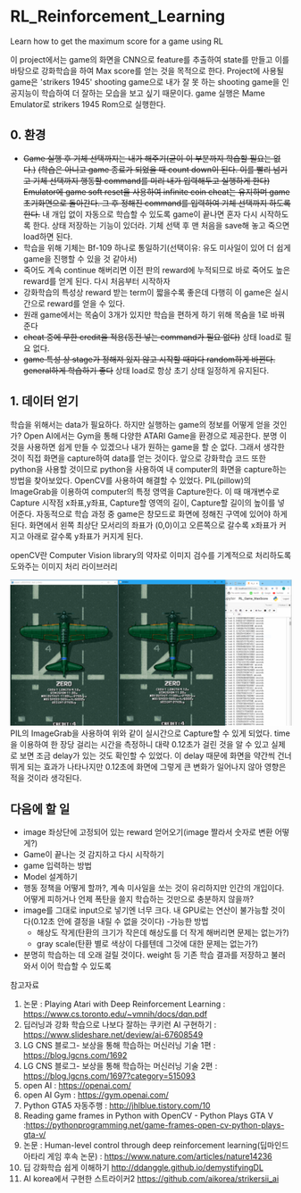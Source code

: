 # RL_Reinforcement_Learning
Learn how to get the maximum score for a game using RL

이 project에서는 game의 화면을 CNN으로 feature를 추출하여 state를 만들고 이를 바탕으로 강화학습을 하여 Max score를 얻는 것을 목적으로 한다.
Project에 사용될 game은 'strikers 1945' shooting game으로 내가 잘 못 하는 shooting game을 인공지능이 학습하여 더 잘하는 모습을 보고 싶기 때문이다.
game 실행은 Mame Emulator로 strikers 1945 Rom으로 실행한다.

## 0. 환경
* ~~Game 실행 후 기체 선택까지는 내가 해주기(굳이 이 부분까지 학습할 필요는 없다.)~~ 
~~(학습은 아니고 game 종료가 되었을 때 count down이 된다. 이를 빨리 넘기고 기체 선택까지 행동할 command를 미리 내가 입력해두고 실행하게 한다)~~ ~~Emulator에 game soft reset을 사용하여 infinite coin cheat는 유지하며 game 초기화면으로 돌아간다. 그 후 정해진 command를 입력하여 기체 선택까지 하도록 한다.~~ 
내 개입 없이 자동으로 학습할 수 있도록 game이 끝나면 혼자 다시 시작하도록 한다.
상태 저장하는 기능이 있더라. 기체 선택 후 맨 처음을 save해 놓고 죽으면 load하면 된다.
* 학습을 위해 기체는 Bf-109 하나로 통일하기(선택이유: 유도 미사일이 있어 더 쉽게 game을 진행할 수 있을 것 같아서) 
* 죽어도 계속 continue 해버리면 이전 판의 reward에 누적되므로 바로 죽어도 높은 reward를 얻게 된다. 다시 처음부터 시작하자
* 강화학습의 특성상 reward 받는 term이 짧을수록 좋은데 다행히 이 game은 실시간으로 reward를 얻을 수 있다. 
* 원래 game에서는 목숨이 3개가 있지만 학습을 편하게 하기 위해 목숨을 1로 바꿔준다
* ~~cheat 중에 무한 credit을 적용(동전 넣는 command가 필요 없다)~~ 상태 load로 필요 없다.
* ~~game 특성 상 stage가 정해져 있지 않고 시작할 때마다 random하게 바뀐다. general하게 학습하기 좋다~~ 상태 load로 항상 초기 상태 일정하게 유지된다.

## 1. 데이터 얻기
학습을 위해서는 data가 필요하다. 하지만 실행하는 game의 정보를 어떻게 얻을 것인가?
Open AI에서는 Gym을 통해 다양한 ATARI Game을 환경으로 제공한다. 분명 이것을 사용하면 쉽게 만들 수 있겠으나 내가 원하는 game을 할 순 없다.
그래서 생각한 것이 직접 화면을 capture하여 data를 얻는 것이다. 앞으로 강화학습 코드 또한 python을 사용할 것이므로 python을 사용하여 내 computer의 화면을 capture하는 방법을 찾아보았다. 
OpenCV를 사용하여 해결할 수 있었다. PIL(pillow)의 ImageGrab을 이용하여 computer의 특정 영역을 Capture한다. 이 때 매개변수로 Capture 시작점 x좌표,y좌표, Capture할 영역의 길이, Capture할 길이의 높이를 넣어준다. 자동적으로 학습 과정 중 game은 창모드로 화면에 정해진 구역에 있어야 하게 된다. 화면에서 왼쪽 최상단 모서리의 좌표가 (0,0)이고 오른쪽으로 갈수록 x좌표가 커지고 아래로 갈수록 y좌표가 커지게 된다.

openCV란 Computer Vision library의 약자로 이미지 검수를 기계적으로 처리하도록 도와주는 이미지 처리 라이브러리

![Get_Data](./image/Get_Data.png)
PIL의 ImageGrab을 사용하여 위와 같이 실시간으로 Capture할 수 있게 되었다. time을 이용하여 한 장당 걸리는 시간을 측정하니 대략 0.12초가 걸린 것을 알 수 있고 실제로 보면 조금 delay가 있는 것도 확인할 수 있었다. 이 delay 때문에 화면을 약간씩 건너뛰게 되는 효과가 나타나지만 0.12초에 화면에 그렇게 큰 변화가 일어나지 않아 영향은 적을 것이라 생각된다.

## 다음에 할 일
* image 좌상단에 고정되어 있는 reward 얻어오기(image 짤라서 숫자로 변환 어떻게?)
* Game이 끝나는 것 감지하고 다시 시작하기
* game 입력하는 방법
* Model 설계하기
* 행동 정책을 어떻게 할까?, 계속 미사일을 쏘는 것이 유리하지만 인간의 개입이다. 어떻게 피하거나 언제 폭탄을 쓸지 학습하는 것만으로 충분하지 않을까?
* image를 그대로 input으로 넣기엔 너무 크다. 내 GPU로는 연산이 불가능할 것이다(0.12초 안에 결정을 내릴 수 없을 것이다) 
  -가능한 방법
  * 해상도 작게(탄환의 크기가 작은데 해상도를 더 작게 해버리면 문제는 없는가?)
  * gray scale(탄환 별로 색상이 다를텐데 그것에 대한 문제는 없는가?)
* 분명히 학습하는 데 오래 걸릴 것이다. weight 등 기존 학습 결과를 저장하고 불러와서 이어 학습할 수 있도록 

참고자료
1. 논문 : Playing Atari with Deep Reinforcement Learning : https://www.cs.toronto.edu/~vmnih/docs/dqn.pdf
2. 딥러닝과 강화 학습으로 나보다 잘하는 쿠키런 AI 구현하기 : https://www.slideshare.net/deview/ai-67608549
3. LG CNS 블로그- 보상을 통해 학습하는 머신러닝 기술 1편 : https://blog.lgcns.com/1692
4. LG CNS 블로그- 보상을 통해 학습하는 머신러닝 기술 2편 : https://blog.lgcns.com/1697?category=515093
5. open AI : https://openai.com/
6. open AI Gym : https://gym.openai.com/
7. Python GTA5 자동주행 : http://jhlblue.tistory.com/10
8. Reading game frames in Python with OpenCV - Python Plays GTA V :https://pythonprogramming.net/game-frames-open-cv-python-plays-gta-v/
9. 논문 : Human-level control through deep reinforcement learning(딥마인드 아타리 게임 후속 논문) : https://www.nature.com/articles/nature14236
10. 딥 강화학습 쉽게 이해하기 http://ddanggle.github.io/demystifyingDL
11. AI korea에서 구현한 스트라이커2 https://github.com/aikorea/strikersii_ai
